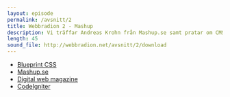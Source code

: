 ```yaml
---
layout: episode
permalink: /avsnitt/2
title: Webbradion 2 - Mashup
description: Vi träffar Andreas Krohn från Mashup.se samt pratar om CMS, CSS-ramverk och nedläggningen av Digital web magazine.
length: 45
sound_file: http://webbradion.net/avsnitt/2/download
---
```


* [Blueprint CSS](http://www.blueprintcss.org/)
* [Mashup.se](http://www.mashup.se/)
* [Digital web magazine](http://www.digital-web.com/)
* [CodeIgniter](http://codeigniter.com/)

